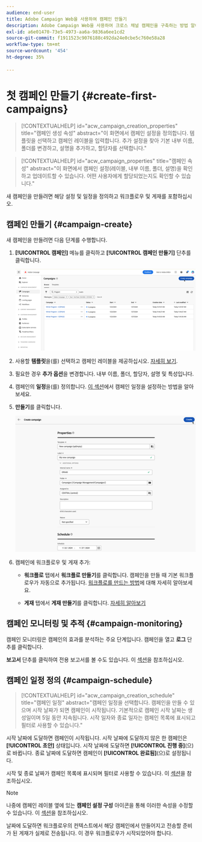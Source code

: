 ```yaml
---
audience: end-user
title: Adobe Campaign Web을 사용하여 캠페인 만들기
description: Adobe Campaign Web을 사용하여 크로스 채널 캠페인을 구축하는 방법 알아보기
exl-id: a6e01470-73e5-4973-aa6a-9836a6ee1cd2
source-git-commit: f1911523c9076188c492da24e0cbe5c760e58a28
workflow-type: tm+mt
source-wordcount: '454'
ht-degree: 35%

---
```


# 첫 캠페인 만들기 {#create-first-campaigns}

>[!CONTEXTUALHELP]
>id="acw_campaign_creation_properties"
>title="캠페인 생성 속성"
>abstract="이 화면에서 캠페인 설정을 정의합니다. 템플릿을 선택하고 캠페인 레이블을 입력합니다. 추가 설정을 찾아 기본 내부 이름, 폴더를 변경하고, 설명을 추가하고, 할당자를 선택합니다."

>[!CONTEXTUALHELP]
>id="acw_campaign_properties"
>title="캠페인 속성"
>abstract="이 화면에서 캠페인 설정(레이블, 내부 이름, 폴더, 설명)을 확인하고 업데이트할 수 있습니다. 어떤 사용자에게 할당되었는지도 확인할 수 있습니다."

새 캠페인을 만들려면 해당 설정 및 일정을 정의하고 워크플로우 및 게재를 포함하십시오.

## 캠페인 만들기 {#campaign-create}

새 캠페인을 만들려면 다음 단계를 수행합니다.

1. **[!UICONTROL 캠페인]** 메뉴를 클릭하고 **[!UICONTROL 캠페인 만들기]** 단추를 클릭합니다.

   ![캠페인 메뉴의 &quot;캠페인 만들기&quot; 단추를 표시하는 스크린샷](assets/create-campaign-button.png)

1. 사용할 **템플릿**&#x200B;을(를) 선택하고 캠페인 레이블을 제공하십시오. [자세히 보기](manage-campaigns.md#manage-campaign-templates).
1. 필요한 경우 **추가 옵션**&#x200B;을 변경합니다. 내부 이름, 폴더, 할당자, 설명 및 특성입니다.
1. 캠페인의 **일정**&#x200B;을(를) 정의합니다. [이 섹션](#campaign-schedule)에서 캠페인 일정을 설정하는 방법을 알아보세요.
1. **만들기**&#x200B;를 클릭합니다.

   ![내부 이름, 폴더, 피할당자, 설명 및 특성에 대한 필드를 포함하여 캠페인 속성 화면을 보여주는 스크린샷입니다.](assets/create-a-campaign-properties.png)

1. 캠페인에 워크플로우 및 게재 추가:

   * **워크플로** 탭에서 **워크플로 만들기**&#x200B;를 클릭합니다. 캠페인을 만들 때 기본 워크플로우가 자동으로 추가됩니다. [워크플로를 만드는 방법](../workflows/create-workflow.md)에 대해 자세히 알아보세요.

   * **게재** 탭에서 **게재 만들기**&#x200B;를 클릭합니다. [자세히 알아보기](../msg/gs-messages.md)

## 캠페인 모니터링 및 추적 {#campaign-monitoring}

캠페인 모니터링은 캠페인의 효과를 분석하는 주요 단계입니다. 캠페인을 열고 **로그** 단추를 클릭합니다.

**보고서** 단추를 클릭하여 전용 보고서를 볼 수도 있습니다. 이 [섹션](../reporting/campaign-reports.md)을 참조하십시오.

## 캠페인 일정 정의 {#campaign-schedule}

>[!CONTEXTUALHELP]
>id="acw_campaign_creation_schedule"
>title="캠페인 일정"
>abstract="캠페인 일정을 선택합니다. 캠페인을 만들 수 있으며 시작 날짜가 되면 캠페인이 시작됩니다. 기본적으로 캠페인 시작 날짜는 생성일이며 5일 동안 지속됩니다. 시작 일자와 종료 일자는 캠페인 목록에 표시되고 필터로 사용할 수 있습니다."

시작 날짜에 도달하면 캠페인이 시작됩니다. 시작 날짜에 도달하지 않은 한 캠페인은 **[!UICONTROL 초안]** 상태입니다. 시작 날짜에 도달하면 **[!UICONTROL 진행 중]**(으)로 바뀝니다. 종료 날짜에 도달하면 캠페인이 **[!UICONTROL 완료됨]**(으)로 설정됩니다.

시작 및 종료 날짜가 캠페인 목록에 표시되며 필터로 사용할 수 있습니다. 이 [섹션](manage-campaigns.md#access-campaigns)을 참조하십시오.

>[!NOTE]
>
>나중에 캠페인 레이블 옆에 있는 **캠페인 설정 구성** 아이콘을 통해 이러한 속성을 수정할 수 있습니다. 이 [섹션](gs-campaigns.md#campaign-dashboard)을 참조하십시오.

날짜에 도달하면 워크플로우의 컨텍스트에서 해당 캠페인에서 만들어지고 전송할 준비가 된 게재가 실제로 전송됩니다. 이 경우 워크플로우가 시작되었어야 합니다.

<!--
    +++WORKF
++screen
## Create a cross-channel campaign {#cross-channel-campaign}

In a cross-channel campaign, a single marketing communication uses different channels. Data is passed between the channels. The customer receives communication through multiple channels based on, for example, their interaction with the previous communication.
-->
<!--
existing campaign: settings button -> properties like when creation
schedule in header

About plans, programs and campaigns
Adobe Campaign allows you to plan marketing campaigns in which you can create and manage different types of activities: emails, SMS messages, push notifications, workflows, landing pages. These campaigns and their contents can be gathered into programs.

The programs and campaigns allow you to regroup and view the different marketing activities that are linked to them.

A program may contain other programs as well as campaigns, workflows, and landing pages. It appears in the timeline and helps you organize your marketing activities: you can separate them by country, by brand, by unit, and similar criteria.

A campaign enables you to gather all the marketing activities of your choice under a single entity. A campaign may contain emails, SMS, push notifications, direct mails, workflows, and landing pages.

To better organize your marketing plans, Adobe recommends the following hierarchy: Program > Sub-programs > Campaigns > Workflows > Deliveries.

Reports on programs and campaigns allow you to analyze their impact. For example, you can build reports at the campaign level to aggregate data on all deliveries contained in that campaign.

Related topics:

* Timeline
* About dynamic reports
* Creating a campaign

In programs and sub-programs, you can add campaigns. Campaigns can contain marketing activities such as emails, SMS, push notifications, workflows, and landing pages.

From the Adobe Campaign home page, select the Programs & Campaigns card, and access a program or sub-program.

Click on the Create button, and select Campaign.

In the Creation mode screen, select a campaign type.

The campaign types available are based on templates defined in Resources > Templates > Campaign templates. For more on this, refer to the Managing templates section.

In the Properties screen, enter the name and ID of the campaign.

Select a start and end date for your campaign. These dates only apply to the campaign itself.

Click on Create to confirm the creation of the campaign.

The campaign is created and displayed. Use the Create button to add marketing activities to your campaign.

>[!NOTE]
>
>Depending on your license agreement, you may access only some of these activities.

You can also create a campaign from the marketing activity list. You can choose to link the marketing activity to a parent program or sub-program via the properties window of the campaign.

Programs and campaigns icons and statuses:

Each program and each campaign in the list has a visual symbol and an icon whose color indicates the execution status. This status depends on the validity period of the program or the campaign.

* Gray: the program/campaign has not yet started - Editing status.
* Blue: the program/campaign is in progress - In progress status.
* Green: the program/campaign has finished - Finished status.

By default, the current date is automatically shown as the validity start date, and the end date is calculated according to the start date (D+186 days). You can change these dates in the program or campaign properties.

Business.Adobe.com resources
-->